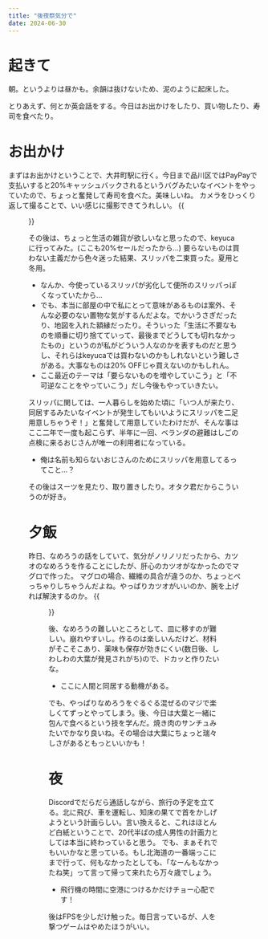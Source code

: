 ```yaml
---
title: "後夜祭気分で"
date: 2024-06-30
---
```



# 起きて
朝。というよりは昼かも。余韻は抜けないため、泥のように起床した。

とりあえず、何とか英会話をする。今日はお出かけをしたり、買い物したり、寿司を食べたり。

# お出かけ
まずはお出かけということで、大井町駅に行く。今日まで品川区ではPayPayで支払いすると20%キャッシュバックされるというバグみたいなイベントをやっていたので、ちょっと奮発して寿司を食べた。美味しいね。
カメラをひっくり返して撮ることで、いい感じに撮影できてうれしい。
{{<figure src="/media/2024-06-30-lunch.jpg" alt="lunch">}}

その後は、ちょっと生活の雑貨が欲しいなと思ったので、keyucaに行ってみた。(ここも20%セールだったから...)
要らないものは買わない主義だから色々迷った結果、スリッパを二束買った。夏用と冬用。
- なんか、今使っているスリッパが劣化して便所のスリッパっぽくなっていたから...
- でも、本当に部屋の中で私にとって意味があるものは案外、そんな必要のない置物な気がするんだよな。でかいうさぎだったり、地図を入れた額縁だったり。そういった「生活に不要なものを順番に切り捨てていって、最後までどうしても切れなかったもの」というのが私がどういう人なのかを表すものだと思うし、それらはkeyucaでは買わないのかもしれないという難しさがある。大事なものは20% OFFじゃ買えないのかもしれん。
- ここ最近のテーマは「要らないものを増やしていこう」と「不可逆なことをやっていこう」だし今後もやっていきたい。

スリッパに関しては、一人暮らしを始めた頃に「いつ人が来たり、同居するみたいなイベントが発生してもいいようにスリッパを二足用意しちゃうぞ！」と奮発して用意していたわけだが、そんな事はここ二年で一度も起こらず、半年に一回、ベランダの避難はしごの点検に来るおじさんが唯一の利用者になっている。
- 俺は名前も知らないおじさんのためにスリッパを用意してるってこと...？

その後はスーツを見たり、取り置きしたり。オタク君だからこういうのが好き。

# 夕飯
昨日、なめろうの話をしていて、気分がノリノリだったから、カツオのなめろうを作ることにしたが、肝心のカツオがなかったのでマグロで作った。
マグロの場合、繊維の具合が違うのか、ちょっとぺっちゃりしちゃうんだよね。やっぱりカツオがいいのか、腕を上げれば解決するのか。
{{<figure src="/media/2024-06-30-dinner.jpg" alt="dinner">}}

後、なめろうの難しいところとして、皿に移すのが難しい。崩れやすいし。作るのは楽しいんだけど、材料がそこそこあり、薬味も保存が効きにくい(数日後、しわしわの大葉が発見されがち)ので、ドカッと作りたいな。
- ここに人間と同居する動機がある。

でも、やっぱりなめろうをぐるぐる混ぜるのマジで楽しくてずっとやってしまう。後、今日は大葉と一緒に包んで食べるという技を学んだ。焼き肉のサンチュみたいでかなり良いね。その場合は大葉にちょっと瑞々しさがあるともっといいかも！


# 夜
Discordでだらだら通話しながら、旅行の予定を立てる。北に飛び、車を運転し、知床の果てで首をかしげようという計画らしい。言い換えると、これはほとんど白紙ということで、20代半ばの成人男性の計画力としては本当に終わっていると思う。
でも、まぁそれでもいいかなと思っている。もし北海道の一番端っこにまで行って、何もなかったとしても、「なーんもなかったね笑」って言って帰って来れたら万々歳でしょう。
- 飛行機の時間に空港につけるかだけチョー心配です！

後はFPSを少しだけ触った。毎日言っているが、人を撃つゲームはやめたほうがいい。

